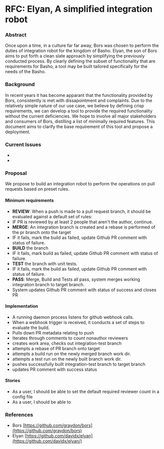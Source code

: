 # RFC: Elyan, A simplified integration robot

### Abstract

Once upon a time, in a culture far far away, Bors was chosen to perform the duties of integration robot for the kingdom of Basho.
Elyan, the son of Bors aims to put forth a clean slate approach by simplifying the previously conducted process.
By clearly defining the subset of functionality that are requirements for Basho, a tool may be built tailored specifically for the needs of the Basho.

### Background

In recent years it has become apparant that the functionality provided by Bors, consistently is met with dissapointment and complaints.
Due to the relatively simple nature of our use case, we believe by defining crisp requirements, we can develop a tool to provide the required functionality without the current deficiencies.
We hope to involve all major stakeholders and consumers of Bors, distilling a list of minimally required features. 
This document aims to clarify the base requirement of this tool and propose a deployment.

### Current Issues

- 
- 

### Proposal

We propose to build an integration robot to perform the operations on pull requests based on preset rules.


#### Minimum requirements

- **REVIEW**: When a push is made to a pull request branch, it should be evaluated against a default set of rules:
 -  IF PR is reviewed by at least 2 people that aren't the author, continue.
- **MERGE**: An integration branch is created and a rebase is performed of the pr branch onto the target
 - IF it fails, mark the build as failed, update Github PR comment with status of failure.
- **BUILD** the branch
 - IF it fails, mark build as failed, update Github PR comment with status of failure.
- **TEST** the branch with unit tests.
 - IF it fails, mark the build as failed, update Github PR comment with status of failure.
- **PASS**: Merge, Build and Tests all pass, system merges working integration branch to target branch. 
 - System updates Github PR comment with status of success and closes PR

#### Implementation 

- A running daemon process listens for github webhook calls.
- When a webhook trigger is received, it conducts a set of steps to evaluate the build.
- Pulls down PR metadata relating to push
- Iterates through comments to count nonauthor reviewers
- creates work area, checks out integration-test branch
- attempts a rebase of PR branch onto target
- attempts a build run on the newly merged branch work dir.
- attempts a test run on the newly built branch work dir.
- pushes successfully built integration-test branch to target branch
- updates PR comment with success status

#### Stories
- As a user, I should be able to set the default required reviewer count in a config file
- As a user, I should be able to 


### References

- Bors [https://github.com/graydon/bors](https://github.com/graydon/bors)
- Elyan [https://github.com/davidx/elyan](https://github.com/davidx/elyan/)
